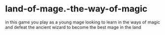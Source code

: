 # land-of-mage.-the-way-of-magic
in this game you play as a young mage looking to learn in the ways of magic and defeat the ancient wizard to become the best mage in the land 

